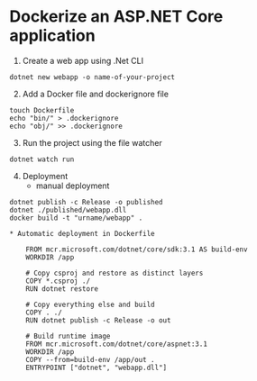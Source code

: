 # Dockerize an ASP.NET Core application

1. Create a web app using .Net CLI
```
dotnet new webapp -o name-of-your-project
```
2. Add a Docker file and dockerignore file
```
touch Dockerfile
echo "bin/" > .dockerignore
echo "obj/" >> .dockerignore
```
3. Run the project using the file watcher
```
dotnet watch run
```
4. Deployment
    * manual deployment
```
dotnet publish -c Release -o published
dotnet ./published/webapp.dll
docker build -t "urname/webapp" .
```
    * Automatic deployment in Dockerfile
```
    FROM mcr.microsoft.com/dotnet/core/sdk:3.1 AS build-env
    WORKDIR /app

    # Copy csproj and restore as distinct layers
    COPY *.csproj ./
    RUN dotnet restore

    # Copy everything else and build
    COPY . ./
    RUN dotnet publish -c Release -o out

    # Build runtime image
    FROM mcr.microsoft.com/dotnet/core/aspnet:3.1
    WORKDIR /app
    COPY --from=build-env /app/out .
    ENTRYPOINT ["dotnet", "webapp.dll"]
```
